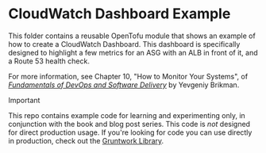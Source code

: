 # CloudWatch Dashboard Example

This folder contains a reusable OpenTofu module that shows an example of how to create a CloudWatch Dashboard. This
dashboard is specifically designed to highlight a few metrics for an ASG with an ALB in front of it, and a Route 53
health check.

For more information, see Chapter 10, "How to Monitor Your Systems", of
[_Fundamentals of DevOps and Software Delivery_](https://www.fundamentals-of-devops.com) by Yevgeniy Brikman.

> [!IMPORTANT]  
> This repo contains example code for learning and experimenting only, in conjunction with the book and blog post
> series. This code is _not_ designed for direct production usage. If you're looking for code you can use directly in
> production, check out the [Gruntwork Library](https://www.gruntwork.io/products/library).
